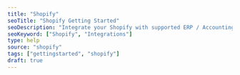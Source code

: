 ```yaml
---
title: "Shopify"
seoTitle: "Shopify Getting Started"
seoDescription: "Integrate your Shopify with supported ERP / Accounting Systems through Stock2Shop"
seoKeyword: ["Shopify", "Integrations"]
type: help
source: "shopify"
tags: ["gettingstarted", "shopify"]
draft: true
---
```


